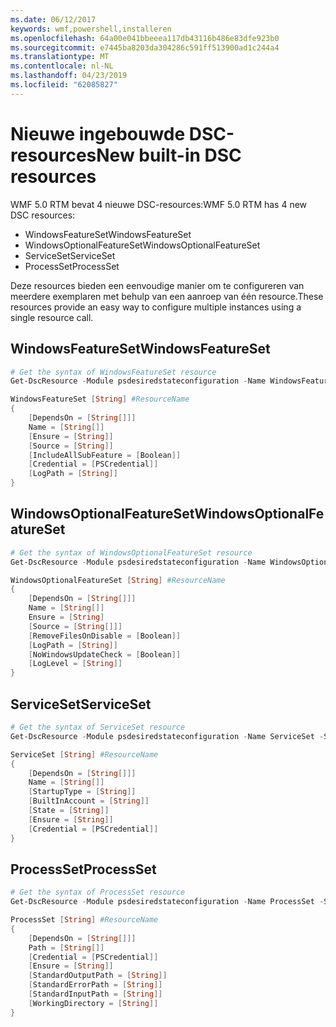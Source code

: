 ```yaml
---
ms.date: 06/12/2017
keywords: wmf,powershell,installeren
ms.openlocfilehash: 64a00e041bbeeea117db43116b486e83dfe923b0
ms.sourcegitcommit: e7445ba8203da304286c591ff513900ad1c244a4
ms.translationtype: MT
ms.contentlocale: nl-NL
ms.lasthandoff: 04/23/2019
ms.locfileid: "62085827"
---
```

# <a name="new-built-in-dsc-resources"></a><span data-ttu-id="53743-102">Nieuwe ingebouwde DSC-resources</span><span class="sxs-lookup"><span data-stu-id="53743-102">New built-in DSC resources</span></span>

<span data-ttu-id="53743-103">WMF 5.0 RTM bevat 4 nieuwe DSC-resources:</span><span class="sxs-lookup"><span data-stu-id="53743-103">WMF 5.0 RTM has 4 new DSC resources:</span></span>
* <span data-ttu-id="53743-104">WindowsFeatureSet</span><span class="sxs-lookup"><span data-stu-id="53743-104">WindowsFeatureSet</span></span>
* <span data-ttu-id="53743-105">WindowsOptionalFeatureSet</span><span class="sxs-lookup"><span data-stu-id="53743-105">WindowsOptionalFeatureSet</span></span>
* <span data-ttu-id="53743-106">ServiceSet</span><span class="sxs-lookup"><span data-stu-id="53743-106">ServiceSet</span></span>
* <span data-ttu-id="53743-107">ProcessSet</span><span class="sxs-lookup"><span data-stu-id="53743-107">ProcessSet</span></span>

<span data-ttu-id="53743-108">Deze resources bieden een eenvoudige manier om te configureren van meerdere exemplaren met behulp van een aanroep van één resource.</span><span class="sxs-lookup"><span data-stu-id="53743-108">These resources provide an easy way to configure multiple instances using a single resource call.</span></span>

## <a name="windowsfeatureset"></a><span data-ttu-id="53743-109">WindowsFeatureSet</span><span class="sxs-lookup"><span data-stu-id="53743-109">WindowsFeatureSet</span></span>

```powershell
# Get the syntax of WindowsFeatureSet resource
Get-DscResource -Module psdesiredstateconfiguration -Name WindowsFeatureSet -Syntax

WindowsFeatureSet [String] #ResourceName
{
    [DependsOn = [String[]]]
    Name = [String[]]
    [Ensure = [String]]
    [Source = [String]]
    [IncludeAllSubFeature = [Boolean]]
    [Credential = [PSCredential]]
    [LogPath = [String]]
}
```

## <a name="windowsoptionalfeatureset"></a><span data-ttu-id="53743-110">WindowsOptionalFeatureSet</span><span class="sxs-lookup"><span data-stu-id="53743-110">WindowsOptionalFeatureSet</span></span>

```powershell
# Get the syntax of WindowsOptionalFeatureSet resource
Get-DscResource -Module psdesiredstateconfiguration -Name WindowsOptionalFeatureSet -Syntax

WindowsOptionalFeatureSet [String] #ResourceName
{
    [DependsOn = [String[]]]
    Name = [String[]]
    Ensure = [String]
    [Source = [String[]]]
    [RemoveFilesOnDisable = [Boolean]]
    [LogPath = [String]]
    [NoWindowsUpdateCheck = [Boolean]]
    [LogLevel = [String]]
}
```

## <a name="serviceset"></a><span data-ttu-id="53743-111">ServiceSet</span><span class="sxs-lookup"><span data-stu-id="53743-111">ServiceSet</span></span>

```powershell
# Get the syntax of ServiceSet resource
Get-DscResource -Module psdesiredstateconfiguration -Name ServiceSet -Syntax

ServiceSet [String] #ResourceName
{
    [DependsOn = [String[]]]
    Name = [String[]]
    [StartupType = [String]]
    [BuiltInAccount = [String]]
    [State = [String]]
    [Ensure = [String]]
    [Credential = [PSCredential]]
}
```

## <a name="processset"></a><span data-ttu-id="53743-112">ProcessSet</span><span class="sxs-lookup"><span data-stu-id="53743-112">ProcessSet</span></span>

```powershell
# Get the syntax of ProcessSet resource
Get-DscResource -Module psdesiredstateconfiguration -Name ProcessSet -Syntax

ProcessSet [String] #ResourceName
{
    [DependsOn = [String[]]]
    Path = [String[]]
    [Credential = [PSCredential]]
    [Ensure = [String]]
    [StandardOutputPath = [String]]
    [StandardErrorPath = [String]]
    [StandardInputPath = [String]]
    [WorkingDirectory = [String]]
}
```
